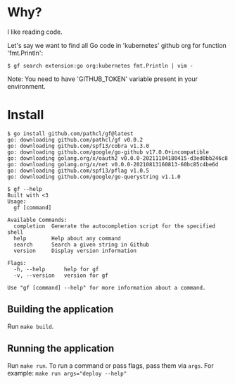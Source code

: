# Why?

I like reading code.

Let's say we want to find all Go code in 'kubernetes' github org for function 'fmt.Println':

    $ gf search extension:go org:kubernetes fmt.Println | vim -

Note: You need to have 'GITHUB_TOKEN' variable present in your environment.

# Install

    $ go install github.com/pathcl/gf@latest
    go: downloading github.com/pathcl/gf v0.0.2
    go: downloading github.com/spf13/cobra v1.3.0
    go: downloading github.com/google/go-github v17.0.0+incompatible
    go: downloading golang.org/x/oauth2 v0.0.0-20211104180415-d3ed0bb246c8
    go: downloading golang.org/x/net v0.0.0-20210813160813-60bc85c4be6d
    go: downloading github.com/spf13/pflag v1.0.5
    go: downloading github.com/google/go-querystring v1.1.0

    $ gf --help
    Built with <3
    Usage:
      gf [command]

    Available Commands:
      completion  Generate the autocompletion script for the specified shell
      help        Help about any command
      search      Search a given string in Github
      version     Display version information

    Flags:
      -h, --help      help for gf
      -v, --version   version for gf

    Use "gf [command] --help" for more information about a command.


## Building the application
Run `make build`.

## Running the application
Run `make run`.
To run a command or pass flags, pass them via `args`. For example: `make run args="deploy --help"`
